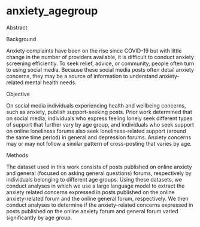 # anxiety_agegroup

Abstract

Background

Anxiety complaints have been on the rise since COVID-19 but with little change in the number of providers available, it is difficult to conduct anxiety screening efficiently. To seek relief, advice, or community, people often turn to using social media. Because these social media posts often detail anxiety concerns, they may be a source of information to understand anxiety-related mental health needs. 

Objective

On social media individuals experiencing health and wellbeing concerns, such as anxiety, publish support-seeking posts. Prior work determined that on social media, individuals who express feeling lonely seek different types of support that further vary by age group, and individuals who seek support on online loneliness forums also seek loneliness-related support (around the same time period) in general and depression forums. Anxiety concerns may or may not follow a similar pattern of cross-posting that varies by age.

Methods

The dataset used in this work consists of posts published on online anxiety and general (focused on asking general questions) forums, respectively by individuals belonging to different age groups. Using these datasets, we conduct analyses in which we use a large language model to extract the anxiety related concerns expressed in posts published on the online anxiety-related forum and the online general forum, respectively. We then conduct analyses to determine if the anxiety-related concerns expressed in posts published on the online anxiety forum and general forum varied significantly by age group.
